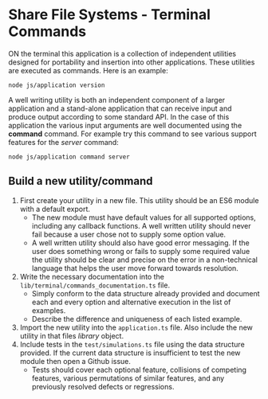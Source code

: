 # Share File Systems - Terminal Commands
ON the terminal this application is a collection of independent utilities designed for portability and insertion into other applications.  These utilities are executed as commands.  Here is an example:
```
node js/application version
```

A well writing utility is both an independent component of a larger application and a stand-alone application that can receive input and produce output according to some standard API.  In the case of this application the various input arguments are well documented using the **command** command.  For example try this command to see various support features for the *server* command:
```
node js/application command server
```

## Build a new utility/command
1. First create your utility in a new file.  This utility should be an ES6 module with a default export.
   * The new module must have default values for all supported options, including any callback functions.  A well written utility should never fail because a user chose not to supply some option value.
   * A well written utility should also have good error messaging.  If the user does something wrong or fails to supply some required value the utility should be clear and precise on the error in a non-technical language that helps the user move forward towards resolution.
1. Write the necessary documentation into the `lib/terminal/commands_documentation.ts` file.
   * Simply conform to the data structure already provided and document each and every option and alternative execution in the list of examples.
   * Describe the difference and uniqueness of each listed example.
1. Import the new utility into the `application.ts` file.  Also include the new utility in that files *library* object.
1. Include tests in the `test/simulations.ts` file using the data structure provided.  If the current data structure is insufficient to test the new module then open a Github issue.
   * Tests should cover each optional feature, collisions of competing features, various permutations of similar features, and any previously resolved defects or regressions.